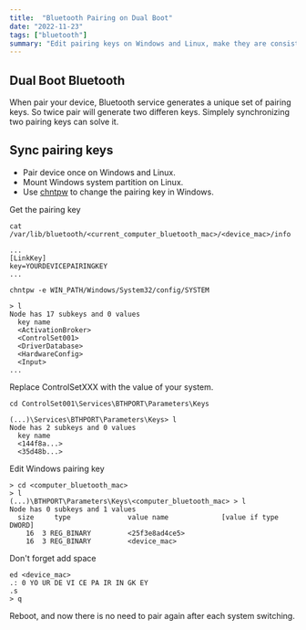 ```yaml
---
title:  "Bluetooth Pairing on Dual Boot"
date: "2022-11-23"
tags: ["bluetooth"]
summary: "Edit pairing keys on Windows and Linux, make they are consistent"
---
```


## Dual Boot Bluetooth

When pair your device, Bluetooth service generates a unique set of pairing keys.
So twice pair will generate two differen keys.
Simplely synchronizing two pairing keys can solve it.

## Sync pairing keys

- Pair device once on Windows and Linux.
- Mount Windows system partition on Linux.
- Use [chntpw](http://pogostick.net/~pnh/ntpasswd/) to change the pairing key in Windows.

Get the pairing key
```fish
cat /var/lib/bluetooth/<current_computer_bluetooth_mac>/<device_mac>/info 

...
[LinkKey]
key=YOURDEVICEPAIRINGKEY
...
```

```
chntpw -e WIN_PATH/Windows/System32/config/SYSTEM

> l
Node has 17 subkeys and 0 values
  key name
  <ActivationBroker>
  <ControlSet001>
  <DriverDatabase>
  <HardwareConfig>
  <Input>
...
```
Replace ControlSetXXX with the value of your system.
```
cd ControlSet001\Services\BTHPORT\Parameters\Keys
```

```
(...)\Services\BTHPORT\Parameters\Keys> l 
Node has 2 subkeys and 0 values
  key name
  <144f8a...>
  <35d48b...>
```
Edit Windows pairing key

```
> cd <computer_bluetooth_mac>
> l
(...)\BTHPORT\Parameters\Keys\<computer_bluetooth_mac> > l
Node has 0 subkeys and 1 values
  size     type              value name             [value if type DWORD]
    16  3 REG_BINARY         <25f3e8ad4ce5>
    16  3 REG_BINARY         <device_mac>
```
Don't forget add space
```
ed <device_mac>
.: 0 YO UR DE VI CE PA IR IN GK EY
.s
> q
```

Reboot, and now there is no need to pair again after each system switching.
